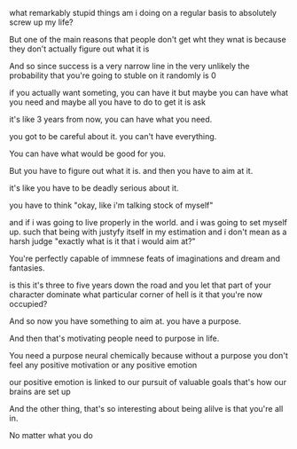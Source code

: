 what remarkably stupid things am i doing on a regular basis to absolutely screw up my life?

But one of the main reasons that people don't get wht they wnat is because they don't actually figure out what it is 

And so since success is a very narrow line in the very unlikely the probability that you're going to stuble on it randomly is 0

if you actually want someting, you can have it but maybe you can have what you need
and maybe all you have to do to get it is ask

it's like 3 years from now, you can have what you need.

you got to be careful about it. you can't have everything.

You can have what would be good for you. 

But you have to figure out what it is. and then you have to aim at it. 

it's like you have to be deadly serious about it.

you have to think "okay, like i'm talking stock of myself"

and if i was going to live properly in the world. and i was going to set myself up. such that being with justyfy itself in my estimation and i don't mean as a harsh judge "exactly what is it that i would aim at?"

You're perfectly capable of immnese feats of imaginations and dream and fantasies.

is this it's three to five years down the road and you let that part of your character dominate what particular corner of hell is it that you're now occupied?

And so now you have something to aim at. you have a purpose.

And then that's motivating people need to purpose in life.

You need a purpose neural chemically because without a purpose you don't feel any positive motivation or any positive emotion

our positive emotion is linked to our pursuit of valuable goals that's how our brains are set up  

And the other thing, that's so interesting about being alilve is that you're all in.

No matter what you do 